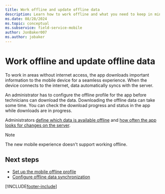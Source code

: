 ```yaml
---
title: Work offline and update offline data
description: Learn how to work offline and what you need to keep in mind.
ms.date: 08/28/2024
ms.topic: conceptual
ms.subservice: field-service-mobile
author: JonBaker007
ms.author: jobaker
---
```


# Work offline and update offline data

To work in areas without internet access, the app downloads important information to the mobile device for a seamless experience. When the device connects to the internet, data automatically syncs with the server.

An administrator has to configure the offline profile for the app before technicians can download the data. 
Downloading the offline data can take some time. You can check the download progress and status in the app while downloads are in progress.

Administrators [define which data is available offline](set-up-offline-profile.md) and [how often the app looks for changes on the server](offline-data-sync.md).

> [!NOTE]
> The new mobile experience doesn't support working offline.

## Next steps

- [Set up the mobile offline profile](set-up-offline-profile.md)
- [Configure offline data synchronization](offline-data-sync.md)

[!INCLUDE[footer-include](../../includes/footer-banner.md)]
